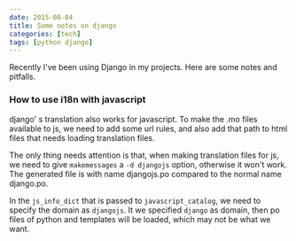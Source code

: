 ```yaml
---
date: 2015-08-04
title: Some notes on django
categories: [tech]
tags: [python django]
---
```

Recently I've been using Django in my projects. Here are some notes and pitfalls.
<!--more-->

### How to use i18n with javascript
django' s translation also works for javascript. To make the .mo files available to js,
we need to add some url rules, and also add that path to html files that needs loading translation files.

The only thing needs attention is that, when making translation files for js, we need to give `makemessages` a
`-d djangojs` option, otherwise it won't work. The generated file is with name djangojs.po compared to the normal name django.po.

In the `js_info_dict` that is passed to `javascript_catalog`, we need to specify the domain as `djangojs`. It we specified `django` as
domain, then po files of python and templates will be loaded, which may not be what we want.

